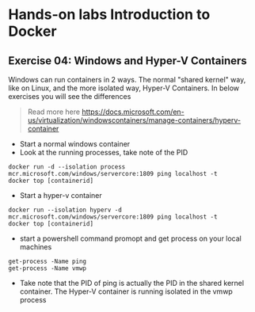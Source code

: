 # Hands-on labs Introduction to Docker

## Exercise 04: Windows and Hyper-V Containers

Windows can run containers in 2 ways. The normal "shared kernel" way, like on Linux, and the more isolated way, Hyper-V Containers. In below exercises you will see the differences

> Read more here https://docs.microsoft.com/en-us/virtualization/windowscontainers/manage-containers/hyperv-container

- Start a normal windows container
- Look at the running processes, take note of the PID
```
docker run -d --isolation process mcr.microsoft.com/windows/servercore:1809 ping localhost -t
docker top [containerid]
```

- Start a hyper-v container
```
docker run --isolation hyperv -d mcr.microsoft.com/windows/servercore:1809 ping localhost -t
docker top [containerid]
```

- start a powershell command promopt and get process on your local machines
```
get-process -Name ping
get-process -Name vmwp
```
- Take note that the PID of ping is actually the PID in the shared kernel container. The Hyper-V container is running isolated in the vmwp process
